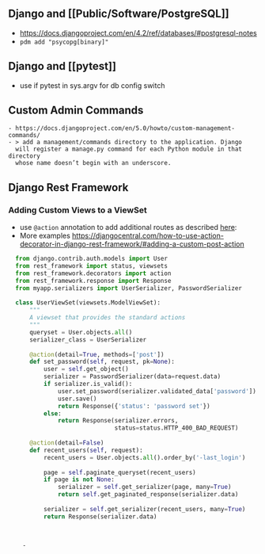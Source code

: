 ## Django and [[Public/Software/PostgreSQL]]
- https://docs.djangoproject.com/en/4.2/ref/databases/#postgresql-notes
- `pdm add "psycopg[binary]"`


## Django and [[pytest]]
- use if pytest in sys.argv for db config switch

## Custom Admin Commands
	- https://docs.djangoproject.com/en/5.0/howto/custom-management-commands/
	- > add a management/commands directory to the application. Django
	  will register a manage.py command for each Python module in that directory
	  whose name doesn’t begin with an underscore.

## Django Rest Framework

### Adding Custom Views to a ViewSet

- use `@action` annotation to add additional routes as described [here](https://www.django-rest-framework.org/api-guide/viewsets/#marking-extra-actions-for-routing):
- More examples https://djangocentral.com/how-to-use-action-decorator-in-django-rest-framework/#adding-a-custom-post-action

```python
  from django.contrib.auth.models import User
  from rest_framework import status, viewsets
  from rest_framework.decorators import action
  from rest_framework.response import Response
  from myapp.serializers import UserSerializer, PasswordSerializer
  
  class UserViewSet(viewsets.ModelViewSet):
	  """
	  A viewset that provides the standard actions
	  """
	  queryset = User.objects.all()
	  serializer_class = UserSerializer
  
	  @action(detail=True, methods=['post'])
	  def set_password(self, request, pk=None):
		  user = self.get_object()
		  serializer = PasswordSerializer(data=request.data)
		  if serializer.is_valid():
			  user.set_password(serializer.validated_data['password'])
			  user.save()
			  return Response({'status': 'password set'})
		  else:
			  return Response(serializer.errors,
							  status=status.HTTP_400_BAD_REQUEST)
  
	  @action(detail=False)
	  def recent_users(self, request):
		  recent_users = User.objects.all().order_by('-last_login')
  
		  page = self.paginate_queryset(recent_users)
		  if page is not None:
			  serializer = self.get_serializer(page, many=True)
			  return self.get_paginated_response(serializer.data)
  
		  serializer = self.get_serializer(recent_users, many=True)
		  return Response(serializer.data)
		
  
```
		-